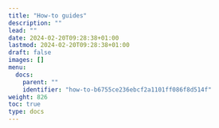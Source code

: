 ```yaml
---
title: "How-to guides"
description: ""
lead: ""
date: 2024-02-20T09:28:38+01:00
lastmod: 2024-02-20T09:28:38+01:00
draft: false
images: []
menu:
  docs:
    parent: ""
    identifier: "how-to-b6755ce236ebcf2a1101ff086f8d514f"
weight: 826
toc: true
type: docs
---
```

